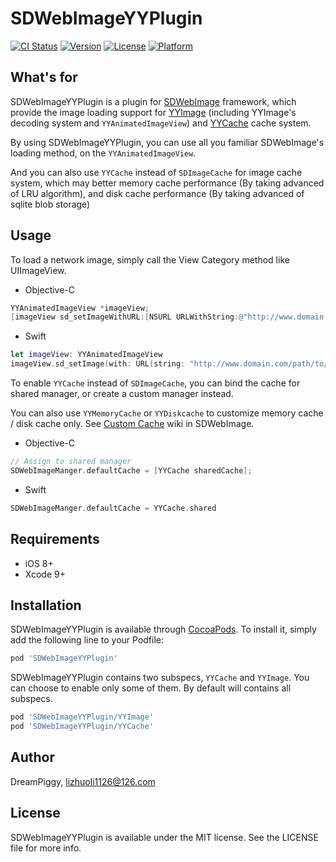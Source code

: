 # SDWebImageYYPlugin

[![CI Status](https://img.shields.io/travis/DreamPiggy/SDWebImageYYPlugin.svg?style=flat)](https://travis-ci.org/DreamPiggy/SDWebImageYYPlugin)
[![Version](https://img.shields.io/cocoapods/v/SDWebImageYYPlugin.svg?style=flat)](https://cocoapods.org/pods/SDWebImageYYPlugin)
[![License](https://img.shields.io/cocoapods/l/SDWebImageYYPlugin.svg?style=flat)](https://cocoapods.org/pods/SDWebImageYYPlugin)
[![Platform](https://img.shields.io/cocoapods/p/SDWebImageYYPlugin.svg?style=flat)](https://cocoapods.org/pods/SDWebImageYYPlugin)


## What's for
SDWebImageYYPlugin is a plugin for [SDWebImage](https://github.com/rs/SDWebImage/) framework, which provide the image loading support for [YYImage](https://github.com/ibireme/YYImage) (including YYImage's decoding system and `YYAnimatedImageView`) and [YYCache](https://github.com/ibireme/YYCache) cache system.

By using SDWebImageYYPlugin, you can use all you familiar SDWebImage's loading method, on the `YYAnimatedImageView`.

And you can also use `YYCache` instead of `SDImageCache` for image cache system, which may better memory cache performance (By taking advanced of LRU algorithm), and disk cache performance (By taking advanced of sqlite blob storage)

## Usage
To load a network image, simply call the View Category method like UIImageView.

+ Objective-C

```objectivec
YYAnimatedImageView *imageView;
[imageView sd_setImageWithURL:[NSURL URLWithString:@"http://www.domain.com/path/to/image.gif"]];
```

+ Swift

```swift
let imageView: YYAnimatedImageView
imageView.sd_setImage(with: URL(string: "http://www.domain.com/path/to/image.gif"))
```

To enable `YYCache` instead of `SDImageCache`, you can bind the cache for shared manager, or create a custom manager instead.

You can also use `YYMemoryCache` or `YYDiskcache` to customize memory cache / disk cache only. See [Custom Cache](https://github.com/rs/SDWebImage/wiki/Advanced-Usage#custom-cache-50) wiki in SDWebImage.

+ Objective-C

```objectivec
// Assign to shared manager
SDWebImageManger.defaultCache = [YYCache sharedCache];
```

+ Swift

```swift
SDWebImageManger.defaultCache = YYCache.shared
```

## Requirements

+ iOS 8+
+ Xcode 9+

## Installation

SDWebImageYYPlugin is available through [CocoaPods](https://cocoapods.org). To install
it, simply add the following line to your Podfile:

```ruby
pod 'SDWebImageYYPlugin'
```

SDWebImageYYPlugin contains two subspecs, `YYCache` and `YYImage`. You can choose to enable only some of them. By default will contains all subspecs.

```ruby
pod 'SDWebImageYYPlugin/YYImage'
pod 'SDWebImageYYPlugin/YYCache'
```

## Author

DreamPiggy, lizhuoli1126@126.com

## License

SDWebImageYYPlugin is available under the MIT license. See the LICENSE file for more info.


